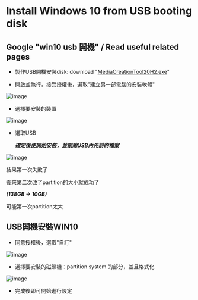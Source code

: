 # Install Windows 10 from USB booting disk

## Google "win10 usb 開機" / Read useful related pages

* 製作USB開機安裝disk: download "[MediaCreationTool20H2.exe](https://www.microsoft.com/zh-tw/software-download/windows10)"

* 開啟並執行，接受授權後，選取"建立另一部電腦的安裝軟體"

![image](https://user-images.githubusercontent.com/84267907/118396427-13da2800-b682-11eb-82f3-a1e2003f5346.png)

* 選擇要安裝的裝置

![image](https://user-images.githubusercontent.com/84267907/118396450-2eac9c80-b682-11eb-926e-30c829e874d3.png)

* 選取USB

  ***確定後便開始安裝，並刪除USB內先前的檔案***
  
![image](https://user-images.githubusercontent.com/84267907/118396471-4552f380-b682-11eb-9927-f2bd3581fc9f.png)

結果第一次失敗了

後來第二次改了partition的大小就成功了

***(138GB → 10GB)***

可能第一次partition太大

## USB開機安裝WIN10

* 同意授權後，選取"自訂"

![image](https://user-images.githubusercontent.com/84267907/118667799-e37fbe80-b826-11eb-9c2a-ece4a0b49cde.png)

* 選擇要安裝的磁碟機：partition system 的部分，並且格式化

![image](https://user-images.githubusercontent.com/84267907/118668033-145ff380-b827-11eb-9ed3-c55c0de2178d.png)

* 完成後即可開始進行設定
